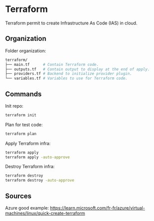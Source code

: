 # Terraform

Terraform permit to create Infrastructure As Code (IAS) in cloud.

## Organization

Folder organization:
```bash
terraform/
├── main.tf      # Contain Terraform code.
├── outputs.tf   # Contain output to display at the end of apply.
├── providers.tf # Backend to initialize provider plugin.
└── variables.tf # Variables to use for Terraform code.
```


## Commands

Init repo:
```bash
terraform init
```

Plan for test code:
```bash
terraform plan
```

Apply Terraform infra:
```bash
terraform apply
terraform apply -auto-approve
```

Destroy Terraform infra:
```bash
terraform destroy
terraform destroy -auto-approve
```

## Sources
Azure good example: https://learn.microsoft.com/fr-fr/azure/virtual-machines/linux/quick-create-terraform
